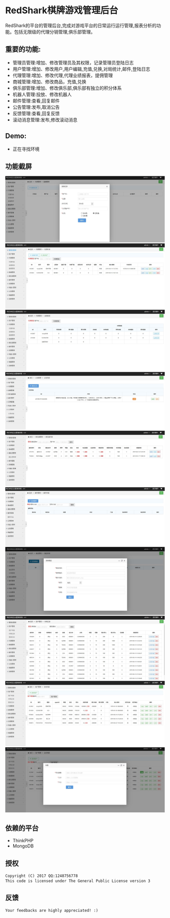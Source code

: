 RedShark棋牌游戏管理后台
=====
RedShark的平台的管理后台,完成对游戏平台的日常运行运行管理,报表分析的功能。包括无限级的代理分销管理,俱乐部管理。

## 重要的功能:
* 管理员管理:增加、修改管理员及其权限，记录管理员登陆日志
* 用户管理:增加、修改用户,用户编辑,充值,兑换,对局统计,邮件,登陆日志
* 代理管理:增加、修改代理,代理业绩报表，提佣管理
* 商城管理:增加、修改商品，充值,兑换
* 俱乐部管理:增加、修改俱乐部,俱乐部有独立的积分体系
* 机器人管理:投放、修改机器人
* 邮件管理:查看,回复邮件
* 公告管理:发布,取消公告
* 反馈管理:查看,回复反馈
* 滚动消息管理:发布,修改滚动消息

## Demo:
* 正在寻找环境

## 功能截屏
![screen-shot](doc/agent-commission-mgmt.JPG)
![screen-shot](doc/agent-list.JPG)
![screen-shot](doc/agent-perf.JPG)
![screen-shot](doc/annc-mgmt.JPG)
![screen-shot](doc/club-mgmt.JPG)
![screen-shot](doc/email-mgmt.JPG)
![screen-shot](doc/shop-mgmt.JPG)
![screen-shot](doc/user-game-list.JPG)
![screen-shot](doc/user-list.JPG)
![screen-shot](doc/user-recharge.JPG)

## 依赖的平台
* ThinkPHP
* MongoDB

## 授权
	Copyright (C) 2017 QQ:1248756778
	This code is licensed under The General Public License version 3
	
## 反馈
	Your feedbacks are highly appreciated! :)
